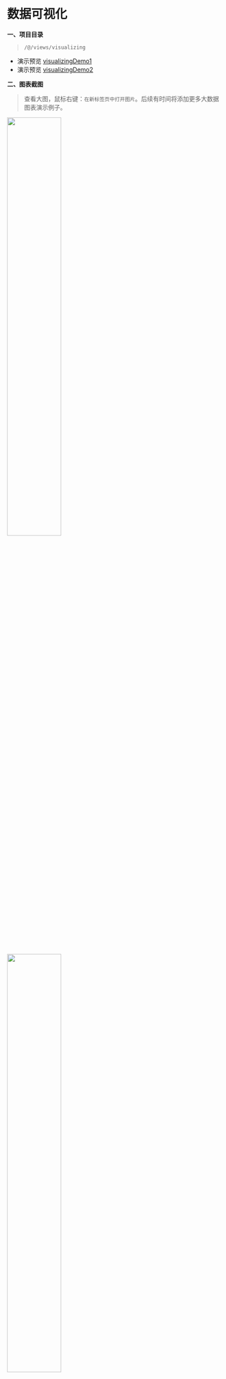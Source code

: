 # 数据可视化

<p style="font-weight: bold;">一、项目目录</p>

> `/@/views/visualizing`

- 演示预览 [visualizingDemo1](https://lyt-top.gitee.io/vue-next-admin-preview/#/visualizingDemo1)
- 演示预览 [visualizingDemo2](https://lyt-top.gitee.io/vue-next-admin-preview/#/visualizingDemo2)

<p style="font-weight: bold;">二、图表截图</p>

> 查看大图，鼠标右键：`在新标签页中打开图片`。后续有时间将添加更多大数据图表演示例子。

<img src="https://gitee.com/lyt-top/vue-next-admin-images/raw/master/docs/chart1.png" width="50%" style="border: 1px solid var(--c-brand);">
<img src="https://gitee.com/lyt-top/vue-next-admin-images/raw/master/docs/chart2.png" width="50%" style="border: 1px solid var(--c-brand);">
